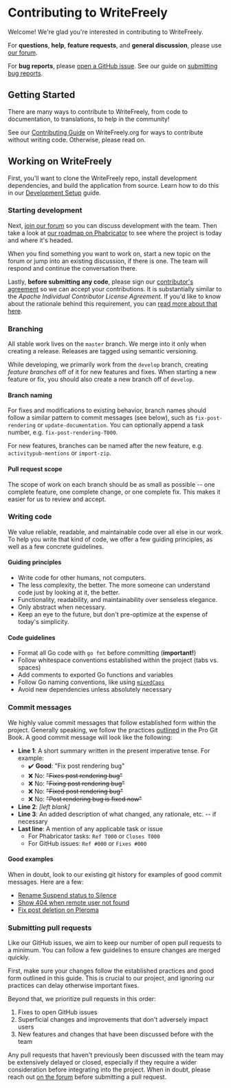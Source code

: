 # Contributing to WriteFreely

Welcome! We're glad you're interested in contributing to WriteFreely.

For **questions**, **help**, **feature requests**, and **general discussion**, please use [our forum](https://discuss.write.as).

For **bug reports**, please [open a GitHub issue](https://github.com/writefreely/writefreely/issues/new). See our guide on [submitting bug reports](https://writefreely.org/contribute#bugs).

## Getting Started

There are many ways to contribute to WriteFreely, from code to documentation, to translations, to help in the community!

See our [Contributing Guide](https://writefreely.org/contribute) on WriteFreely.org for ways to contribute without writing code. Otherwise, please read on.

## Working on WriteFreely

First, you'll want to clone the WriteFreely repo, install development dependencies, and build the application from source. Learn how to do this in our [Development Setup](https://writefreely.org/docs/latest/developer/setup) guide.

### Starting development

Next, [join our forum](https://discuss.write.as) so you can discuss development with the team. Then take a look at [our roadmap on Phabricator](https://todo.musing.studio/tag/writefreely/) to see where the project is today and where it's headed.

When you find something you want to work on, start a new topic on the forum or jump into an existing discussion, if there is one. The team will respond and continue the conversation there.

Lastly, **before submitting any code**, please sign our [contributor's agreement](https://todo.musing.studio/L1) so we can accept your contributions. It is substantially similar to the _Apache Individual Contributor License Agreement_. If you'd like to know about the rationale behind this requirement, you can [read more about that here](https://todo.musing.studio/w/writefreely/cla/).

### Branching

All stable work lives on the `master` branch. We merge into it only when creating a release. Releases are tagged using semantic versioning.

While developing, we primarily work from the `develop` branch, creating _feature branches_ off of it for new features and fixes. When starting a new feature or fix, you should also create a new branch off of `develop`.

#### Branch naming

For fixes and modifications to existing behavior, branch names should follow a similar pattern to commit messages (see below), such as `fix-post-rendering` or `update-documentation`. You can optionally append a task number, e.g. `fix-post-rendering-T000`.

For new features, branches can be named after the new feature, e.g. `activitypub-mentions` or `import-zip`.

#### Pull request scope

The scope of work on each branch should be as small as possible -- one complete feature, one complete change, or one complete fix. This makes it easier for us to review and accept.

### Writing code

We value reliable, readable, and maintainable code over all else in our work. To help you write that kind of code, we offer a few guiding principles, as well as a few concrete guidelines.

#### Guiding principles

* Write code for other humans, not computers.
* The less complexity, the better. The more someone can understand code just by looking at it, the better.
* Functionality, readability, and maintainability over senseless elegance.
* Only abstract when necessary.
* Keep an eye to the future, but don't pre-optimize at the expense of today's simplicity.

#### Code guidelines

* Format all Go code with `go fmt` before committing (**important!**)
* Follow whitespace conventions established within the project (tabs vs. spaces)
* Add comments to exported Go functions and variables
* Follow Go naming conventions, like using [`mixedCaps`](https://golang.org/doc/effective_go.html#mixed-caps)
* Avoid new dependencies unless absolutely necessary

### Commit messages

We highly value commit messages that follow established form within the project. Generally speaking, we follow the practices [outlined](https://git-scm.com/book/en/v2/Distributed-Git-Contributing-to-a-Project#_commit_guidelines) in the Pro Git Book. A good commit message will look like the following:

* **Line 1**: A short summary written in the present imperative tense. For example:
  * ✔️ **Good**: "Fix post rendering bug"
  * ❌ No: ~~"Fixes post rendering bug"~~
  * ❌ No: ~~"Fixing post rendering bug"~~
  * ❌ No: ~~"Fixed post rendering bug"~~
  * ❌ No: ~~"Post rendering bug is fixed now"~~
* **Line 2**: _[left blank]_
* **Line 3**: An added description of what changed, any rationale, etc. -- if necessary
* **Last line**: A mention of any applicable task or issue
  * For Phabricator tasks: `Ref T000` or `Closes T000`
  * For GitHub issues: `Ref #000` or `Fixes #000`

#### Good examples

When in doubt, look to our existing git history for examples of good commit messages. Here are a few:

* [Rename Suspend status to Silence](https://github.com/writefreely/writefreely/commit/7e014ca65958750ab703e317b1ce8cfc4aad2d6e)
* [Show 404 when remote user not found](https://github.com/writefreely/writefreely/commit/867eb53b3596bd7b3f2be3c53a3faf857f4cd36d)
* [Fix post deletion on Pleroma](https://github.com/writefreely/writefreely/commit/fe82cbb96e3d5c57cfde0db76c28c4ea6dabfe50)

### Submitting pull requests

Like our GitHub issues, we aim to keep our number of open pull requests to a minimum. You can follow a few guidelines to ensure changes are merged quickly.

First, make sure your changes follow the established practices and good form outlined in this guide. This is crucial to our project, and ignoring our practices can delay otherwise important fixes.

Beyond that, we prioritize pull requests in this order:

1. Fixes to open GitHub issues
2. Superficial changes and improvements that don't adversely impact users
3. New features and changes that have been discussed before with the team

Any pull requests that haven't previously been discussed with the team may be extensively delayed or closed, especially if they require a wider consideration before integrating into the project. When in doubt, please reach out [on the forum](https://discuss.write.as) before submitting a pull request.
